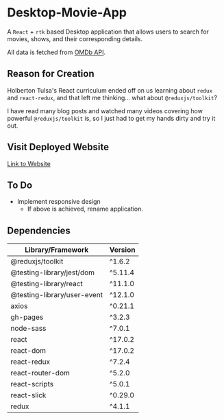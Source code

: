 # Desktop-Movie-App

A ```React``` + ```rtk``` based Desktop application that allows users to search for movies, shows, and their corresponding details. 
  
All data is fetched from [OMDb API](https://www.omdbapi.com/).
  
## Reason for Creation
Holberton Tulsa's React curriculum ended off on us learning about ```redux``` and ```react-redux```, and that left me thinking... what about ```@reduxjs/toolkit```?
  
I have read many blog posts and watched many videos covering how powerful ```@reduxjs/toolkit``` is, so I just had to get my hands dirty and try it out.
  
## Visit Deployed Website
<a href="https://tayloradam1999.github.io/Desktop-Movie-App/">Link to Website</a>

## To Do
- Implement responsive design
  - If above is achieved, rename application.
  
## Dependencies
| Library/Framework             |  Version  |
| ----------------------------- | --------- | 
| @reduxjs/toolkit              |  ^1.6.2   |
| @testing-library/jest/dom     |  ^5.11.4  |
| @testing-library/react        |  ^11.1.0  |
| @testing-library/user-event   |  ^12.1.0  |
| axios                         |  ^0.21.1  |
| gh-pages                      |  ^3.2.3   |
| node-sass                     |  ^7.0.1   |
| react                         |  ^17.0.2  |
| react-dom                     |  ^17.0.2  |
| react-redux                   |  ^7.2.4   |
| react-router-dom              |  ^5.2.0   |
| react-scripts                 |  ^5.0.1   |
| react-slick                   |  ^0.29.0  |
| redux                         |  ^4.1.1   |
  
